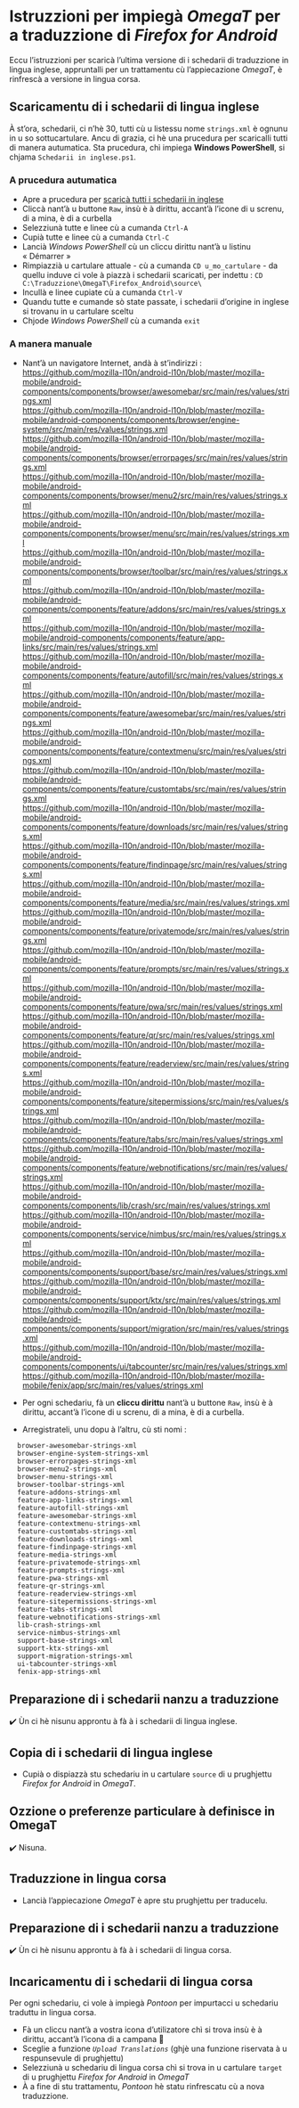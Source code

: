 # Istruzzioni per impiegà _OmegaT_ per a traduzzione di _Firefox for Android_

Eccu l’istruzzioni per scaricà l’ultima versione di i schedarii di traduzzione in lingua inglese, appruntalli per un trattamentu cù l’appiecazione _OmegaT_, è rinfrescà a versione in lingua corsa.

## Scaricamentu di i schedarii di lingua inglese

À st’ora, schedarii, ci n’hè 30, tutti cù u listessu nome `strings.xml` è ognunu in u so sottucartulare. Ancu di grazia, ci hè una prucedura per scaricalli tutti di manera autumatica. Sta prucedura, chì impiega __Windows PowerShell__, si chjama `Schedarii in inglese.ps1`.

###  A prucedura autumatica

- Apre a prucedura per [scaricà tutti i schedarii in inglese](Schedarii%20in%20inglese.ps1)
- Cliccà nant’à u buttone `Raw`, insù è à dirittu, accant’à l’icone di u screnu, di a mina, è di a curbella
- Selezziunà tutte e linee cù a cumanda `Ctrl-A`
- Cupià tutte e linee cù a cumanda `Ctrl-C`
- Lancià _Windows PowerShell_ cù un cliccu dirittu nant’à u listinu « Démarrer »
- Rimpiazzià u cartulare attuale - cù a cumanda `CD u_mo_cartulare` - da quellu induve ci vole à piazzà i schedarii scaricati, per indettu : `CD C:\Traduzzione\OmegaT\Firefox_Android\source\`
- Incullà e linee cupiate cù a cumanda `Ctrl-V`
- Quandu tutte e cumande sò state passate, i schedarii d’origine in inglese si trovanu in u cartulare sceltu
- Chjode _Windows PowerShell_ cù a cumanda `exit`

###  A manera manuale

- Nant’à un navigatore Internet, andà à st’indirizzi :  
  https://github.com/mozilla-l10n/android-l10n/blob/master/mozilla-mobile/android-components/components/browser/awesomebar/src/main/res/values/strings.xml  
  https://github.com/mozilla-l10n/android-l10n/blob/master/mozilla-mobile/android-components/components/browser/engine-system/src/main/res/values/strings.xml  
  https://github.com/mozilla-l10n/android-l10n/blob/master/mozilla-mobile/android-components/components/browser/errorpages/src/main/res/values/strings.xml  
  https://github.com/mozilla-l10n/android-l10n/blob/master/mozilla-mobile/android-components/components/browser/menu2/src/main/res/values/strings.xml  
  https://github.com/mozilla-l10n/android-l10n/blob/master/mozilla-mobile/android-components/components/browser/menu/src/main/res/values/strings.xml  
  https://github.com/mozilla-l10n/android-l10n/blob/master/mozilla-mobile/android-components/components/browser/toolbar/src/main/res/values/strings.xml  
  https://github.com/mozilla-l10n/android-l10n/blob/master/mozilla-mobile/android-components/components/feature/addons/src/main/res/values/strings.xml  
  https://github.com/mozilla-l10n/android-l10n/blob/master/mozilla-mobile/android-components/components/feature/app-links/src/main/res/values/strings.xml  
  https://github.com/mozilla-l10n/android-l10n/blob/master/mozilla-mobile/android-components/components/feature/autofill/src/main/res/values/strings.xml  
  https://github.com/mozilla-l10n/android-l10n/blob/master/mozilla-mobile/android-components/components/feature/awesomebar/src/main/res/values/strings.xml  
  https://github.com/mozilla-l10n/android-l10n/blob/master/mozilla-mobile/android-components/components/feature/contextmenu/src/main/res/values/strings.xml  
  https://github.com/mozilla-l10n/android-l10n/blob/master/mozilla-mobile/android-components/components/feature/customtabs/src/main/res/values/strings.xml  
  https://github.com/mozilla-l10n/android-l10n/blob/master/mozilla-mobile/android-components/components/feature/downloads/src/main/res/values/strings.xml  
  https://github.com/mozilla-l10n/android-l10n/blob/master/mozilla-mobile/android-components/components/feature/findinpage/src/main/res/values/strings.xml  
  https://github.com/mozilla-l10n/android-l10n/blob/master/mozilla-mobile/android-components/components/feature/media/src/main/res/values/strings.xml  
  https://github.com/mozilla-l10n/android-l10n/blob/master/mozilla-mobile/android-components/components/feature/privatemode/src/main/res/values/strings.xml  
  https://github.com/mozilla-l10n/android-l10n/blob/master/mozilla-mobile/android-components/components/feature/prompts/src/main/res/values/strings.xml  
  https://github.com/mozilla-l10n/android-l10n/blob/master/mozilla-mobile/android-components/components/feature/pwa/src/main/res/values/strings.xml  
  https://github.com/mozilla-l10n/android-l10n/blob/master/mozilla-mobile/android-components/components/feature/qr/src/main/res/values/strings.xml  
  https://github.com/mozilla-l10n/android-l10n/blob/master/mozilla-mobile/android-components/components/feature/readerview/src/main/res/values/strings.xml  
  https://github.com/mozilla-l10n/android-l10n/blob/master/mozilla-mobile/android-components/components/feature/sitepermissions/src/main/res/values/strings.xml  
  https://github.com/mozilla-l10n/android-l10n/blob/master/mozilla-mobile/android-components/components/feature/tabs/src/main/res/values/strings.xml  
  https://github.com/mozilla-l10n/android-l10n/blob/master/mozilla-mobile/android-components/components/feature/webnotifications/src/main/res/values/strings.xml  
  https://github.com/mozilla-l10n/android-l10n/blob/master/mozilla-mobile/android-components/components/lib/crash/src/main/res/values/strings.xml  
  https://github.com/mozilla-l10n/android-l10n/blob/master/mozilla-mobile/android-components/components/service/nimbus/src/main/res/values/strings.xml  
  https://github.com/mozilla-l10n/android-l10n/blob/master/mozilla-mobile/android-components/components/support/base/src/main/res/values/strings.xml  
  https://github.com/mozilla-l10n/android-l10n/blob/master/mozilla-mobile/android-components/components/support/ktx/src/main/res/values/strings.xml  
  https://github.com/mozilla-l10n/android-l10n/blob/master/mozilla-mobile/android-components/components/support/migration/src/main/res/values/strings.xml  
  https://github.com/mozilla-l10n/android-l10n/blob/master/mozilla-mobile/android-components/components/ui/tabcounter/src/main/res/values/strings.xml  
  https://github.com/mozilla-l10n/android-l10n/blob/master/mozilla-mobile/fenix/app/src/main/res/values/strings.xml  

- Per ogni schedariu, fà un __cliccu dirittu__ nant’à u buttone `Raw`, insù è à dirittu, accant’à l’icone di u screnu, di a mina, è di a curbella.

- Arregistrateli, unu dopu à l’altru, cù sti nomi :
```
  browser-awesomebar-strings-xml  
  browser-engine-system-strings-xml  
  browser-errorpages-strings-xml  
  browser-menu2-strings-xml  
  browser-menu-strings-xml  
  browser-toolbar-strings-xml  
  feature-addons-strings-xml  
  feature-app-links-strings-xml  
  feature-autofill-strings-xml  
  feature-awesomebar-strings-xml  
  feature-contextmenu-strings-xml  
  feature-customtabs-strings-xml  
  feature-downloads-strings-xml  
  feature-findinpage-strings-xml  
  feature-media-strings-xml  
  feature-privatemode-strings-xml  
  feature-prompts-strings-xml  
  feature-pwa-strings-xml  
  feature-qr-strings-xml  
  feature-readerview-strings-xml  
  feature-sitepermissions-strings-xml  
  feature-tabs-strings-xml  
  feature-webnotifications-strings-xml  
  lib-crash-strings-xml  
  service-nimbus-strings-xml  
  support-base-strings-xml  
  support-ktx-strings-xml  
  support-migration-strings-xml  
  ui-tabcounter-strings-xml  
  fenix-app-strings-xml  
```
## Preparazione di i schedarii nanzu a traduzzione

✔️ Ùn ci hè nisunu approntu à fà à i schedarii di lingua inglese.

## Copia di i schedarii di lingua inglese

- Cupià o dispiazzà stu schedariu in u cartulare `source` di u prughjettu _Firefox for Android_ in _OmegaT_.

## Ozzione o preferenze particulare à definisce in OmegaT

✔️ Nisuna.

## Traduzzione in lingua corsa

- Lancià l’appiecazione _OmegaT_ è apre stu prughjettu per traducelu.

## Preparazione di i schedarii nanzu a traduzzione

✔️ Ùn ci hè nisunu approntu à fà à i schedarii di lingua corsa.

## Incaricamentu di i schedarii di lingua corsa

Per ogni schedariu, ci vole à impiegà _Pontoon_ per impurtacci u schedariu traduttu in lingua corsa.
- Fà un cliccu nant’à a vostra icona d’utilizatore chì si trova insù è à dirittu, accant’à l’icona di a campana 🔔
- Sceglie a funzione _`Upload Translations`_ (ghjè una funzione riservata à u respunsevule di prughjettu)
- Selezziunà u schedariu di lingua corsa chì si trova in u cartulare `target` di u prughjettu _Firefox for Android_ in _OmegaT_
- À a fine di stu trattamentu, _Pontoon_ hè statu rinfrescatu cù a nova traduzzione.
